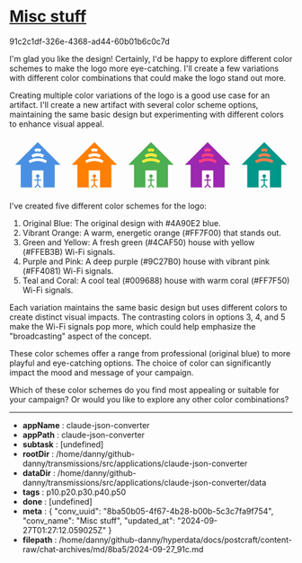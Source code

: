 # [Misc stuff](https://claude.ai/chat/8ba50b05-4f67-4b28-b00b-5c3c7fa9f754)

91c2c1df-326e-4368-ad44-60b01b6c0c7d

 I'm glad you like the design! Certainly, I'd be happy to explore different color schemes to make the logo more eye-catching. I'll create a few variations with different color combinations that could make the logo stand out more.

<antThinking>Creating multiple color variations of the logo is a good use case for an artifact. I'll create a new artifact with several color scheme options, maintaining the same basic design but experimenting with different colors to enhance visual appeal.</antThinking>

<antArtifact identifier="self-hosted-content-logo-color-variations" type="image/svg+xml" title="Self-Hosted Content Campaign Logo Color Variations">
<svg xmlns="http://www.w3.org/2000/svg" viewBox="0 0 500 100">
  <!-- Original Blue -->
  <g transform="translate(0,0)">
    <path d="M10 50 L50 10 L90 50 L80 50 L80 90 H20 V50 Z" fill="#4A90E2"/>
    <rect x="40" y="60" width="20" height="30" fill="#FFFFFF"/>
    <path d="M35 45 A30 30 0 0 1 65 45" fill="none" stroke="#FFFFFF" stroke-width="5"/>
    <path d="M40 35 A20 20 0 0 1 60 35" fill="none" stroke="#FFFFFF" stroke-width="5"/>
    <path d="M45 25 A10 10 0 0 1 55 25" fill="none" stroke="#FFFFFF" stroke-width="5"/>
    <circle cx="50" cy="70" r="3" fill="#4A90E2"/>
    <line x1="50" y1="73" x2="50" y2="85" stroke="#4A90E2" stroke-width="2"/>
    <line x1="44" y1="77" x2="56" y2="77" stroke="#4A90E2" stroke-width="2"/>
    <line x1="50" y1="85" x2="45" y2="90" stroke="#4A90E2" stroke-width="2"/>
    <line x1="50" y1="85" x2="55" y2="90" stroke="#4A90E2" stroke-width="2"/>
  </g>
  
  <!-- Vibrant Orange -->
  <g transform="translate(100,0)">
    <path d="M10 50 L50 10 L90 50 L80 50 L80 90 H20 V50 Z" fill="#FF7F00"/>
    <rect x="40" y="60" width="20" height="30" fill="#FFFFFF"/>
    <path d="M35 45 A30 30 0 0 1 65 45" fill="none" stroke="#FFFFFF" stroke-width="5"/>
    <path d="M40 35 A20 20 0 0 1 60 35" fill="none" stroke="#FFFFFF" stroke-width="5"/>
    <path d="M45 25 A10 10 0 0 1 55 25" fill="none" stroke="#FFFFFF" stroke-width="5"/>
    <circle cx="50" cy="70" r="3" fill="#FF7F00"/>
    <line x1="50" y1="73" x2="50" y2="85" stroke="#FF7F00" stroke-width="2"/>
    <line x1="44" y1="77" x2="56" y2="77" stroke="#FF7F00" stroke-width="2"/>
    <line x1="50" y1="85" x2="45" y2="90" stroke="#FF7F00" stroke-width="2"/>
    <line x1="50" y1="85" x2="55" y2="90" stroke="#FF7F00" stroke-width="2"/>
  </g>

  <!-- Green and Yellow -->
  <g transform="translate(200,0)">
    <path d="M10 50 L50 10 L90 50 L80 50 L80 90 H20 V50 Z" fill="#4CAF50"/>
    <rect x="40" y="60" width="20" height="30" fill="#FFFFFF"/>
    <path d="M35 45 A30 30 0 0 1 65 45" fill="none" stroke="#FFEB3B" stroke-width="5"/>
    <path d="M40 35 A20 20 0 0 1 60 35" fill="none" stroke="#FFEB3B" stroke-width="5"/>
    <path d="M45 25 A10 10 0 0 1 55 25" fill="none" stroke="#FFEB3B" stroke-width="5"/>
    <circle cx="50" cy="70" r="3" fill="#4CAF50"/>
    <line x1="50" y1="73" x2="50" y2="85" stroke="#4CAF50" stroke-width="2"/>
    <line x1="44" y1="77" x2="56" y2="77" stroke="#4CAF50" stroke-width="2"/>
    <line x1="50" y1="85" x2="45" y2="90" stroke="#4CAF50" stroke-width="2"/>
    <line x1="50" y1="85" x2="55" y2="90" stroke="#4CAF50" stroke-width="2"/>
  </g>

  <!-- Purple and Pink -->
  <g transform="translate(300,0)">
    <path d="M10 50 L50 10 L90 50 L80 50 L80 90 H20 V50 Z" fill="#9C27B0"/>
    <rect x="40" y="60" width="20" height="30" fill="#FFFFFF"/>
    <path d="M35 45 A30 30 0 0 1 65 45" fill="none" stroke="#FF4081" stroke-width="5"/>
    <path d="M40 35 A20 20 0 0 1 60 35" fill="none" stroke="#FF4081" stroke-width="5"/>
    <path d="M45 25 A10 10 0 0 1 55 25" fill="none" stroke="#FF4081" stroke-width="5"/>
    <circle cx="50" cy="70" r="3" fill="#9C27B0"/>
    <line x1="50" y1="73" x2="50" y2="85" stroke="#9C27B0" stroke-width="2"/>
    <line x1="44" y1="77" x2="56" y2="77" stroke="#9C27B0" stroke-width="2"/>
    <line x1="50" y1="85" x2="45" y2="90" stroke="#9C27B0" stroke-width="2"/>
    <line x1="50" y1="85" x2="55" y2="90" stroke="#9C27B0" stroke-width="2"/>
  </g>

  <!-- Teal and Coral -->
  <g transform="translate(400,0)">
    <path d="M10 50 L50 10 L90 50 L80 50 L80 90 H20 V50 Z" fill="#009688"/>
    <rect x="40" y="60" width="20" height="30" fill="#FFFFFF"/>
    <path d="M35 45 A30 30 0 0 1 65 45" fill="none" stroke="#FF7F50" stroke-width="5"/>
    <path d="M40 35 A20 20 0 0 1 60 35" fill="none" stroke="#FF7F50" stroke-width="5"/>
    <path d="M45 25 A10 10 0 0 1 55 25" fill="none" stroke="#FF7F50" stroke-width="5"/>
    <circle cx="50" cy="70" r="3" fill="#009688"/>
    <line x1="50" y1="73" x2="50" y2="85" stroke="#009688" stroke-width="2"/>
    <line x1="44" y1="77" x2="56" y2="77" stroke="#009688" stroke-width="2"/>
    <line x1="50" y1="85" x2="45" y2="90" stroke="#009688" stroke-width="2"/>
    <line x1="50" y1="85" x2="55" y2="90" stroke="#009688" stroke-width="2"/>
  </g>
</svg>
</antArtifact>

I've created five different color schemes for the logo:

1. Original Blue: The original design with #4A90E2 blue.
2. Vibrant Orange: A warm, energetic orange (#FF7F00) that stands out.
3. Green and Yellow: A fresh green (#4CAF50) house with yellow (#FFEB3B) Wi-Fi signals.
4. Purple and Pink: A deep purple (#9C27B0) house with vibrant pink (#FF4081) Wi-Fi signals.
5. Teal and Coral: A cool teal (#009688) house with warm coral (#FF7F50) Wi-Fi signals.

Each variation maintains the same basic design but uses different colors to create distinct visual impacts. The contrasting colors in options 3, 4, and 5 make the Wi-Fi signals pop more, which could help emphasize the "broadcasting" aspect of the concept.

These color schemes offer a range from professional (original blue) to more playful and eye-catching options. The choice of color can significantly impact the mood and message of your campaign.

Which of these color schemes do you find most appealing or suitable for your campaign? Or would you like to explore any other color combinations?

---

* **appName** : claude-json-converter
* **appPath** : claude-json-converter
* **subtask** : [undefined]
* **rootDir** : /home/danny/github-danny/transmissions/src/applications/claude-json-converter
* **dataDir** : /home/danny/github-danny/transmissions/src/applications/claude-json-converter/data
* **tags** : p10.p20.p30.p40.p50
* **done** : [undefined]
* **meta** : {
  "conv_uuid": "8ba50b05-4f67-4b28-b00b-5c3c7fa9f754",
  "conv_name": "Misc stuff",
  "updated_at": "2024-09-27T01:27:12.059025Z"
}
* **filepath** : /home/danny/github-danny/hyperdata/docs/postcraft/content-raw/chat-archives/md/8ba5/2024-09-27_91c.md